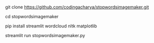 git clone https://github.com/codingacharya/stopwordsimagemaker.git

cd stopwordsimagemaker

pip install streamlit wordcloud nltk matplotlib

streamlit run stopwordsimagemaker.py
